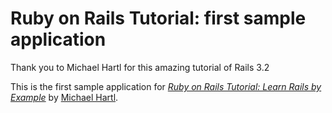 # Ruby on Rails Tutorial: first sample application

Thank you to Michael Hartl for this amazing tutorial of Rails 3.2

This is the first sample application for
[*Ruby on Rails Tutorial: Learn Rails by Example*](http://railstutorial.org/)
by [Michael Hartl](http://michaelhartl.com/).

